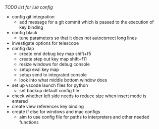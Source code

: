 *TODO list for lua config*

- config git integration
    - add message for a git commit which is passed to the execution of key binding
- config black
    - tune parameters so that it does not autocorrect long lines
- investigate options for telescope
- config dap
    - create end debug key map shift+f5
    - create step out key map shift+f11
    - resize windows for debug console
    - setup eval key map
    - setup send to integrated console
    - look into what middle bottom window does
- set up vscode launch files for python
    - set backup default config file
- check whether left side needs to reduce size when insert mode is entered
- create view references key binding
- create if else for windows and mac configs
    - aim to use config file for paths to interpreters and other needed functions
